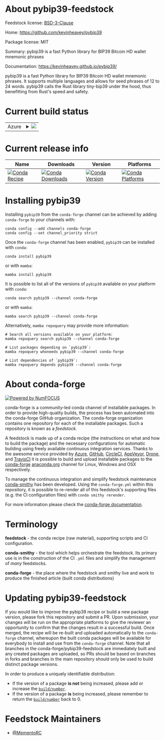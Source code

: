 About pybip39-feedstock
=======================

Feedstock license: [BSD-3-Clause](https://github.com/conda-forge/pybip39-feedstock/blob/main/LICENSE.txt)

Home: https://github.com/kevinheavey/pybip39

Package license: MIT

Summary: pybip39 is a fast Python library for BIP39 Bitcoin HD wallet mnemonic phrases

Documentation: https://kevinheavey.github.io/pybip39/

pybip39 is a fast Python library for BIP39 Bitcoin HD wallet mnemonic phrases. It supports multiple
languages and allows for seed phrases of 12 to 24 words. pybip39 calls the Rust library tiny-bip39
under the hood, thus benefitting from Rust's speed and safety.


Current build status
====================


<table>
    
  <tr>
    <td>Azure</td>
    <td>
      <details>
        <summary>
          <a href="https://dev.azure.com/conda-forge/feedstock-builds/_build/latest?definitionId=21765&branchName=main">
            <img src="https://dev.azure.com/conda-forge/feedstock-builds/_apis/build/status/pybip39-feedstock?branchName=main">
          </a>
        </summary>
        <table>
          <thead><tr><th>Variant</th><th>Status</th></tr></thead>
          <tbody><tr>
              <td>linux_64_python3.10.____cpython</td>
              <td>
                <a href="https://dev.azure.com/conda-forge/feedstock-builds/_build/latest?definitionId=21765&branchName=main">
                  <img src="https://dev.azure.com/conda-forge/feedstock-builds/_apis/build/status/pybip39-feedstock?branchName=main&jobName=linux&configuration=linux%20linux_64_python3.10.____cpython" alt="variant">
                </a>
              </td>
            </tr><tr>
              <td>linux_64_python3.11.____cpython</td>
              <td>
                <a href="https://dev.azure.com/conda-forge/feedstock-builds/_build/latest?definitionId=21765&branchName=main">
                  <img src="https://dev.azure.com/conda-forge/feedstock-builds/_apis/build/status/pybip39-feedstock?branchName=main&jobName=linux&configuration=linux%20linux_64_python3.11.____cpython" alt="variant">
                </a>
              </td>
            </tr><tr>
              <td>linux_64_python3.8.____cpython</td>
              <td>
                <a href="https://dev.azure.com/conda-forge/feedstock-builds/_build/latest?definitionId=21765&branchName=main">
                  <img src="https://dev.azure.com/conda-forge/feedstock-builds/_apis/build/status/pybip39-feedstock?branchName=main&jobName=linux&configuration=linux%20linux_64_python3.8.____cpython" alt="variant">
                </a>
              </td>
            </tr><tr>
              <td>linux_64_python3.9.____73_pypy</td>
              <td>
                <a href="https://dev.azure.com/conda-forge/feedstock-builds/_build/latest?definitionId=21765&branchName=main">
                  <img src="https://dev.azure.com/conda-forge/feedstock-builds/_apis/build/status/pybip39-feedstock?branchName=main&jobName=linux&configuration=linux%20linux_64_python3.9.____73_pypy" alt="variant">
                </a>
              </td>
            </tr><tr>
              <td>linux_64_python3.9.____cpython</td>
              <td>
                <a href="https://dev.azure.com/conda-forge/feedstock-builds/_build/latest?definitionId=21765&branchName=main">
                  <img src="https://dev.azure.com/conda-forge/feedstock-builds/_apis/build/status/pybip39-feedstock?branchName=main&jobName=linux&configuration=linux%20linux_64_python3.9.____cpython" alt="variant">
                </a>
              </td>
            </tr><tr>
              <td>osx_64_python3.10.____cpython</td>
              <td>
                <a href="https://dev.azure.com/conda-forge/feedstock-builds/_build/latest?definitionId=21765&branchName=main">
                  <img src="https://dev.azure.com/conda-forge/feedstock-builds/_apis/build/status/pybip39-feedstock?branchName=main&jobName=osx&configuration=osx%20osx_64_python3.10.____cpython" alt="variant">
                </a>
              </td>
            </tr><tr>
              <td>osx_64_python3.11.____cpython</td>
              <td>
                <a href="https://dev.azure.com/conda-forge/feedstock-builds/_build/latest?definitionId=21765&branchName=main">
                  <img src="https://dev.azure.com/conda-forge/feedstock-builds/_apis/build/status/pybip39-feedstock?branchName=main&jobName=osx&configuration=osx%20osx_64_python3.11.____cpython" alt="variant">
                </a>
              </td>
            </tr><tr>
              <td>osx_64_python3.8.____cpython</td>
              <td>
                <a href="https://dev.azure.com/conda-forge/feedstock-builds/_build/latest?definitionId=21765&branchName=main">
                  <img src="https://dev.azure.com/conda-forge/feedstock-builds/_apis/build/status/pybip39-feedstock?branchName=main&jobName=osx&configuration=osx%20osx_64_python3.8.____cpython" alt="variant">
                </a>
              </td>
            </tr><tr>
              <td>osx_64_python3.9.____73_pypy</td>
              <td>
                <a href="https://dev.azure.com/conda-forge/feedstock-builds/_build/latest?definitionId=21765&branchName=main">
                  <img src="https://dev.azure.com/conda-forge/feedstock-builds/_apis/build/status/pybip39-feedstock?branchName=main&jobName=osx&configuration=osx%20osx_64_python3.9.____73_pypy" alt="variant">
                </a>
              </td>
            </tr><tr>
              <td>osx_64_python3.9.____cpython</td>
              <td>
                <a href="https://dev.azure.com/conda-forge/feedstock-builds/_build/latest?definitionId=21765&branchName=main">
                  <img src="https://dev.azure.com/conda-forge/feedstock-builds/_apis/build/status/pybip39-feedstock?branchName=main&jobName=osx&configuration=osx%20osx_64_python3.9.____cpython" alt="variant">
                </a>
              </td>
            </tr><tr>
              <td>win_64_python3.10.____cpython</td>
              <td>
                <a href="https://dev.azure.com/conda-forge/feedstock-builds/_build/latest?definitionId=21765&branchName=main">
                  <img src="https://dev.azure.com/conda-forge/feedstock-builds/_apis/build/status/pybip39-feedstock?branchName=main&jobName=win&configuration=win%20win_64_python3.10.____cpython" alt="variant">
                </a>
              </td>
            </tr><tr>
              <td>win_64_python3.11.____cpython</td>
              <td>
                <a href="https://dev.azure.com/conda-forge/feedstock-builds/_build/latest?definitionId=21765&branchName=main">
                  <img src="https://dev.azure.com/conda-forge/feedstock-builds/_apis/build/status/pybip39-feedstock?branchName=main&jobName=win&configuration=win%20win_64_python3.11.____cpython" alt="variant">
                </a>
              </td>
            </tr><tr>
              <td>win_64_python3.8.____cpython</td>
              <td>
                <a href="https://dev.azure.com/conda-forge/feedstock-builds/_build/latest?definitionId=21765&branchName=main">
                  <img src="https://dev.azure.com/conda-forge/feedstock-builds/_apis/build/status/pybip39-feedstock?branchName=main&jobName=win&configuration=win%20win_64_python3.8.____cpython" alt="variant">
                </a>
              </td>
            </tr><tr>
              <td>win_64_python3.9.____73_pypy</td>
              <td>
                <a href="https://dev.azure.com/conda-forge/feedstock-builds/_build/latest?definitionId=21765&branchName=main">
                  <img src="https://dev.azure.com/conda-forge/feedstock-builds/_apis/build/status/pybip39-feedstock?branchName=main&jobName=win&configuration=win%20win_64_python3.9.____73_pypy" alt="variant">
                </a>
              </td>
            </tr><tr>
              <td>win_64_python3.9.____cpython</td>
              <td>
                <a href="https://dev.azure.com/conda-forge/feedstock-builds/_build/latest?definitionId=21765&branchName=main">
                  <img src="https://dev.azure.com/conda-forge/feedstock-builds/_apis/build/status/pybip39-feedstock?branchName=main&jobName=win&configuration=win%20win_64_python3.9.____cpython" alt="variant">
                </a>
              </td>
            </tr>
          </tbody>
        </table>
      </details>
    </td>
  </tr>
</table>

Current release info
====================

| Name | Downloads | Version | Platforms |
| --- | --- | --- | --- |
| [![Conda Recipe](https://img.shields.io/badge/recipe-pybip39-green.svg)](https://anaconda.org/conda-forge/pybip39) | [![Conda Downloads](https://img.shields.io/conda/dn/conda-forge/pybip39.svg)](https://anaconda.org/conda-forge/pybip39) | [![Conda Version](https://img.shields.io/conda/vn/conda-forge/pybip39.svg)](https://anaconda.org/conda-forge/pybip39) | [![Conda Platforms](https://img.shields.io/conda/pn/conda-forge/pybip39.svg)](https://anaconda.org/conda-forge/pybip39) |

Installing pybip39
==================

Installing `pybip39` from the `conda-forge` channel can be achieved by adding `conda-forge` to your channels with:

```
conda config --add channels conda-forge
conda config --set channel_priority strict
```

Once the `conda-forge` channel has been enabled, `pybip39` can be installed with `conda`:

```
conda install pybip39
```

or with `mamba`:

```
mamba install pybip39
```

It is possible to list all of the versions of `pybip39` available on your platform with `conda`:

```
conda search pybip39 --channel conda-forge
```

or with `mamba`:

```
mamba search pybip39 --channel conda-forge
```

Alternatively, `mamba repoquery` may provide more information:

```
# Search all versions available on your platform:
mamba repoquery search pybip39 --channel conda-forge

# List packages depending on `pybip39`:
mamba repoquery whoneeds pybip39 --channel conda-forge

# List dependencies of `pybip39`:
mamba repoquery depends pybip39 --channel conda-forge
```


About conda-forge
=================

[![Powered by
NumFOCUS](https://img.shields.io/badge/powered%20by-NumFOCUS-orange.svg?style=flat&colorA=E1523D&colorB=007D8A)](https://numfocus.org)

conda-forge is a community-led conda channel of installable packages.
In order to provide high-quality builds, the process has been automated into the
conda-forge GitHub organization. The conda-forge organization contains one repository
for each of the installable packages. Such a repository is known as a *feedstock*.

A feedstock is made up of a conda recipe (the instructions on what and how to build
the package) and the necessary configurations for automatic building using freely
available continuous integration services. Thanks to the awesome service provided by
[Azure](https://azure.microsoft.com/en-us/services/devops/), [GitHub](https://github.com/),
[CircleCI](https://circleci.com/), [AppVeyor](https://www.appveyor.com/),
[Drone](https://cloud.drone.io/welcome), and [TravisCI](https://travis-ci.com/)
it is possible to build and upload installable packages to the
[conda-forge](https://anaconda.org/conda-forge) [anaconda.org](https://anaconda.org/)
channel for Linux, Windows and OSX respectively.

To manage the continuous integration and simplify feedstock maintenance
[conda-smithy](https://github.com/conda-forge/conda-smithy) has been developed.
Using the ``conda-forge.yml`` within this repository, it is possible to re-render all of
this feedstock's supporting files (e.g. the CI configuration files) with ``conda smithy rerender``.

For more information please check the [conda-forge documentation](https://conda-forge.org/docs/).

Terminology
===========

**feedstock** - the conda recipe (raw material), supporting scripts and CI configuration.

**conda-smithy** - the tool which helps orchestrate the feedstock.
                   Its primary use is in the construction of the CI ``.yml`` files
                   and simplify the management of *many* feedstocks.

**conda-forge** - the place where the feedstock and smithy live and work to
                  produce the finished article (built conda distributions)


Updating pybip39-feedstock
==========================

If you would like to improve the pybip39 recipe or build a new
package version, please fork this repository and submit a PR. Upon submission,
your changes will be run on the appropriate platforms to give the reviewer an
opportunity to confirm that the changes result in a successful build. Once
merged, the recipe will be re-built and uploaded automatically to the
`conda-forge` channel, whereupon the built conda packages will be available for
everybody to install and use from the `conda-forge` channel.
Note that all branches in the conda-forge/pybip39-feedstock are
immediately built and any created packages are uploaded, so PRs should be based
on branches in forks and branches in the main repository should only be used to
build distinct package versions.

In order to produce a uniquely identifiable distribution:
 * If the version of a package **is not** being increased, please add or increase
   the [``build/number``](https://docs.conda.io/projects/conda-build/en/latest/resources/define-metadata.html#build-number-and-string).
 * If the version of a package **is** being increased, please remember to return
   the [``build/number``](https://docs.conda.io/projects/conda-build/en/latest/resources/define-metadata.html#build-number-and-string)
   back to 0.

Feedstock Maintainers
=====================

* [@MementoRC](https://github.com/MementoRC/)

